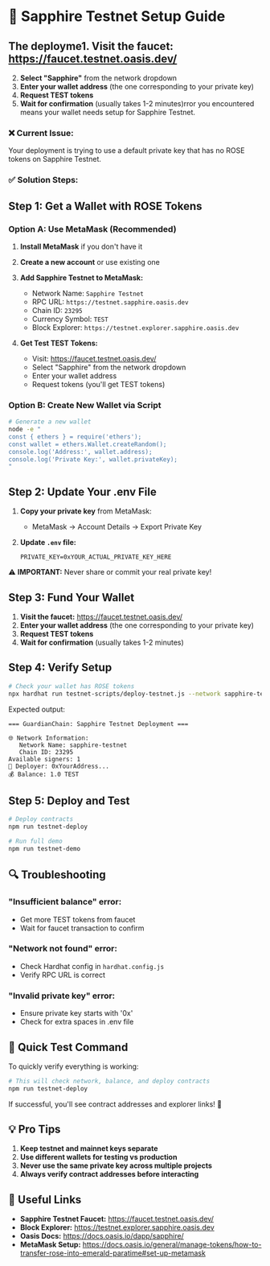 # 🚀 Sapphire Testnet Setup Guide

## The deployme1. **Visit the faucet:** https://faucet.testnet.oasis.dev/
2. **Select "Sapphire"** from the network dropdown
3. **Enter your wallet address** (the one corresponding to your private key)
4. **Request TEST tokens**
5. **Wait for confirmation** (usually takes 1-2 minutes)rror you encountered means your wallet needs setup for Sapphire Testnet.

### ❌ Current Issue:
Your deployment is trying to use a default private key that has no ROSE tokens on Sapphire Testnet.

### ✅ Solution Steps:

## Step 1: Get a Wallet with ROSE Tokens

### Option A: Use MetaMask (Recommended)
1. **Install MetaMask** if you don't have it
2. **Create a new account** or use existing one
3. **Add Sapphire Testnet to MetaMask:**
   - Network Name: `Sapphire Testnet`
   - RPC URL: `https://testnet.sapphire.oasis.dev`
   - Chain ID: `23295`
   - Currency Symbol: `TEST`
   - Block Explorer: `https://testnet.explorer.sapphire.oasis.dev`

4. **Get Test TEST Tokens:**
   - Visit: https://faucet.testnet.oasis.dev/
   - Select "Sapphire" from the network dropdown
   - Enter your wallet address
   - Request tokens (you'll get TEST tokens)

### Option B: Create New Wallet via Script
```bash
# Generate a new wallet
node -e "
const { ethers } = require('ethers');
const wallet = ethers.Wallet.createRandom();
console.log('Address:', wallet.address);
console.log('Private Key:', wallet.privateKey);
"
```

## Step 2: Update Your .env File

1. **Copy your private key** from MetaMask:
   - MetaMask → Account Details → Export Private Key
   
2. **Update `.env` file:**
   ```
   PRIVATE_KEY=0xYOUR_ACTUAL_PRIVATE_KEY_HERE
   ```

⚠️ **IMPORTANT:** Never share or commit your real private key!

## Step 3: Fund Your Wallet

1. **Visit the faucet:** https://faucet.testnet.oasis.dev/
2. **Enter your wallet address** (the one corresponding to your private key)
3. **Request TEST tokens**
4. **Wait for confirmation** (usually takes 1-2 minutes)

## Step 4: Verify Setup

```bash
# Check your wallet has ROSE tokens
npx hardhat run testnet-scripts/deploy-testnet.js --network sapphire-testnet
```

Expected output:
```
=== GuardianChain: Sapphire Testnet Deployment ===

🌐 Network Information:
   Network Name: sapphire-testnet
   Chain ID: 23295
Available signers: 1
🔑 Deployer: 0xYourAddress...
💰 Balance: 1.0 TEST
```

## Step 5: Deploy and Test

```bash
# Deploy contracts
npm run testnet-deploy

# Run full demo
npm run testnet-demo
```

## 🔍 Troubleshooting

### "Insufficient balance" error:
- Get more TEST tokens from faucet
- Wait for faucet transaction to confirm

### "Network not found" error:
- Check Hardhat config in `hardhat.config.js`
- Verify RPC URL is correct

### "Invalid private key" error:
- Ensure private key starts with '0x'
- Check for extra spaces in .env file

## 🎯 Quick Test Command

To quickly verify everything is working:

```bash
# This will check network, balance, and deploy contracts
npm run testnet-deploy
```

If successful, you'll see contract addresses and explorer links! 🎉

## 💡 Pro Tips

1. **Keep testnet and mainnet keys separate**
2. **Use different wallets for testing vs production**
3. **Never use the same private key across multiple projects**
4. **Always verify contract addresses before interacting**

## 🔗 Useful Links

- **Sapphire Testnet Faucet:** https://faucet.testnet.oasis.dev/
- **Block Explorer:** https://testnet.explorer.sapphire.oasis.dev
- **Oasis Docs:** https://docs.oasis.io/dapp/sapphire/
- **MetaMask Setup:** https://docs.oasis.io/general/manage-tokens/how-to-transfer-rose-into-emerald-paratime#set-up-metamask
